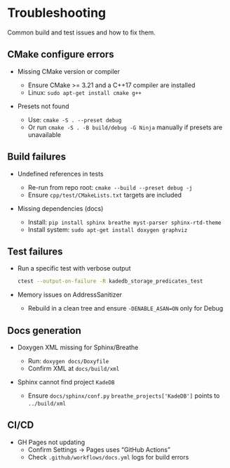 # Troubleshooting

Common build and test issues and how to fix them.

## CMake configure errors

- Missing CMake version or compiler
  - Ensure CMake >= 3.21 and a C++17 compiler are installed
  - Linux: `sudo apt-get install cmake g++`

- Presets not found
  - Use: `cmake -S . --preset debug`
  - Or run `cmake -S . -B build/debug -G Ninja` manually if presets are unavailable

## Build failures

- Undefined references in tests
  - Re-run from repo root: `cmake --build --preset debug -j`
  - Ensure `cpp/test/CMakeLists.txt` targets are included

- Missing dependencies (docs)
  - Install: `pip install sphinx breathe myst-parser sphinx-rtd-theme`
  - Install system: `sudo apt-get install doxygen graphviz`

## Test failures

- Run a specific test with verbose output
  ```bash
  ctest --output-on-failure -R kadedb_storage_predicates_test
  ```

- Memory issues on AddressSanitizer
  - Rebuild in a clean tree and ensure `-DENABLE_ASAN=ON` only for Debug

## Docs generation

- Doxygen XML missing for Sphinx/Breathe
  - Run: `doxygen docs/Doxyfile`
  - Confirm XML at `docs/build/xml`

- Sphinx cannot find project `KadeDB`
  - Ensure `docs/sphinx/conf.py` `breathe_projects['KadeDB']` points to `../build/xml`

## CI/CD

- GH Pages not updating
  - Confirm Settings → Pages uses “GitHub Actions”
  - Check `.github/workflows/docs.yml` logs for build errors
